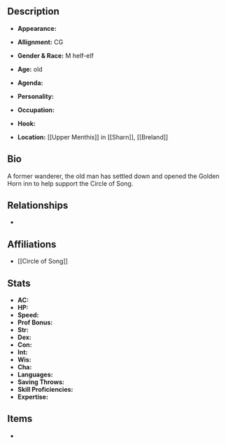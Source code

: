 ## Description
- **Appearance:** 

- **Allignment:** CG

- **Gender & Race:** M helf-elf

- **Age:** old

- **Agenda:** 

- **Personality:** 

- **Occupation:** 

- **Hook:** 

- **Location:** [[Upper Menthis]] in [[Sharn]], [[Breland]]

## Bio
A former wanderer, the old man has settled down and opened the Golden Horn inn to help support the Circle of Song.

## Relationships
- 

## Affiliations
- [[Circle of Song]]

## Stats
- **AC:** 
- **HP:** 
- **Speed:** 
- **Prof Bonus:** 
- **Str:** 
- **Dex:** 
- **Con:** 
- **Int:** 
- **Wis:** 
- **Cha:** 
- **Languages:** 
- **Saving Throws:** 
- **Skill Proficiencies:** 
- **Expertise:** 


## Items
- 
